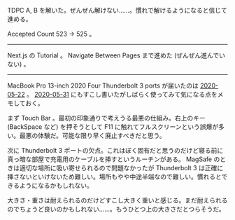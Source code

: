 TDPC A, B を解いた。ぜんぜん解けない……。慣れで解けるようになると信じて進める。

Accepted Count 523 -> 525 。

---

Next.js の Tutorial 。 Navigate Between Pages まで進めた (ぜんぜん進んでいない) 。

---

MacBook Pro 13-inch 2020 Four Thunderbolt 3 ports が届いたのは [2020-05-22][] 。 [2020-05-31][] にもすこし書いたがしばらく使ってみて気になる点をメモしておく。

まず Touch Bar 。最初の印象通りで考えうる最悪の仕組み。右上のキー (BackSpace など) を押そうとして F11 に触れてフルスクリーンという誤爆が多い。最悪の体験だ。可能な限り早く廃止すべきだと思う。

次に Thunderbolt 3 ポートの欠点。これはぼく固有だと思うのだけど寝る前に真っ暗な部屋で充電用のケーブルを挿すというルーチンがある。 MagSafe のときは適切な場所に吸い寄せられるので問題なかったが Thunderbolt 3 は正確に挿さないといけないため難しい。場所もやや中途半端なので難しい。慣れるとできるようになるかもしれない。

大きさ・重さは耐えられるのだけどすこし大きく重いと感じる。まだ耐えられるのでちょうど良いのかもしれない……。もうひとつ上の大きさだとつらそうだ。

[2020-05-22]: https://blog.bouzuya.net/2020/05/22/
[2020-05-31]: https://blog.bouzuya.net/2020/05/31/
